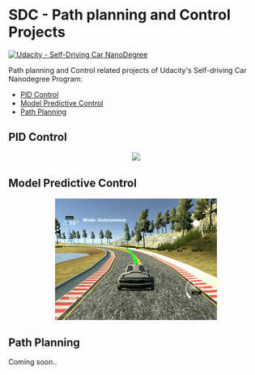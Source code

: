 # SDC - Path planning and Control Projects
[![Udacity - Self-Driving Car NanoDegree](https://s3.amazonaws.com/udacity-sdc/github/shield-carnd.svg)](http://www.udacity.com/drive)

Path planning and Control related projects of Udacity's Self-driving Car Nanodegree Program:  
* [PID Control](./PIDControl/)
* [Model Predictive Control](./ModelPredictiveControl/)
* [Path Planning](./PathPlanning/)

## PID Control
<p align="center">
  <img src="./PIDControl/pid.gif">
</p>

## Model Predictive Control
<p align="center">
  <img src="./ModelPredictiveControl/mpc.gif">
</p>

## Path Planning

Coming soon..  

